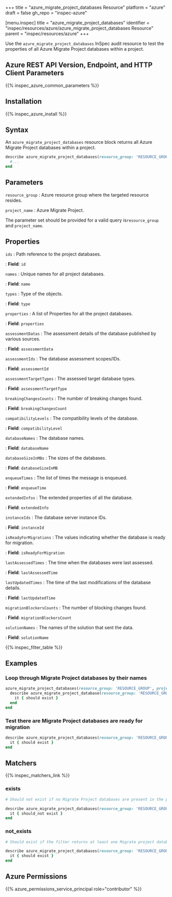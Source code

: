 +++
title = "azure_migrate_project_databases Resource"
platform = "azure"
draft = false
gh_repo = "inspec-azure"

[menu.inspec]
title = "azure_migrate_project_databases"
identifier = "inspec/resources/azure/azure_migrate_project_databases Resource"
parent = "inspec/resources/azure"
+++

Use the `azure_migrate_project_databases` InSpec audit resource to test the properties of all Azure Migrate Project databases within a project.

## Azure REST API Version, Endpoint, and HTTP Client Parameters

{{% inspec_azure_common_parameters %}}

## Installation

{{% inspec_azure_install %}}

## Syntax

An `azure_migrate_project_databases` resource block returns all Azure Migrate Project databases within a project.

```ruby
describe azure_migrate_project_databases(resource_group: 'RESOURCE_GROUP', project_name: 'PROJECT_NAME') do
  #...
end
```

## Parameters

`resource_group`
: Azure resource group where the targeted resource resides.

`project_name`
: Azure Migrate Project.

The parameter set should be provided for a valid query is`resource_group` and `project_name`.

## Properties

`ids`
: Path reference to the project databases.

: **Field**: `id`

`names`
: Unique names for all project databases.

: **Field**: `name`

`types`
: Type of the objects.

: **Field**: `type`

`properties`
: A list of Properties for all the project databases.

: **Field**: `properties`

`assessmentDatas`
: The assessment details of the database published by various sources.

: **Field**: `assessmentData`

`assessmentIds`
: The database assessment scopes/IDs.

: **Field**: `assessmentId`

`assessmentTargetTypes`
: The assessed target database types.

: **Field**: `assessmentTargetType`

`breakingChangesCounts`
: The number of breaking changes found.

: **Field**: `breakingChangesCount`

`compatibilityLevels`
: The compatibility levels of the database.

: **Field**: `compatibilityLevel`

`databaseNames`
: The database names.

: **Field**: `databaseName`

`databaseSizeInMBs`
: The sizes of the databases.

: **Field**: `databaseSizeInMB`

`enqueueTimes`
: The list of times the message is enqueued.

: **Field**: `enqueueTime`

`extendedInfos`
: The extended properties of all the database.

: **Field**: `extendedInfo`

`instanceIds`
: The database server instance IDs.

: **Field**: `instanceId`

`isReadyForMigrations`
: The values indicating whether the database is ready for migration.

: **Field**: `isReadyForMigration`

`lastAssessedTimes`
: The time when the databases were last assessed.

: **Field**: `lastAssessedTime`

`lastUpdatedTimes`
: The time of the last modifications of the database details.

: **Field**: `lastUpdatedTime`

`migrationBlockersCounts`
: The number of blocking changes found.

: **Field**: `migrationBlockersCount`

`solutionNames`
: The names of the solution that sent the data.

: **Field**: `solutionName`

{{% inspec_filter_table %}}

## Examples

### Loop through Migrate Project databases by their names

```ruby
azure_migrate_project_databases(resource_group: 'RESOURCE_GROUP', project_name: 'PROJECT_NAME').names.each do |name|
  describe azure_migrate_project_database(resource_group: 'RESOURCE_GROUP', project_name: 'PROJECT_NAME', name: 'NAME') do
    it { should exist }
  end
end
```

### Test there are Migrate Project databases are ready for migration

```ruby
describe azure_migrate_project_databases(resource_group: 'RESOURCE_GROUP', project_name: 'PROJECT_NAME').where{ isReadyForMigration.include?(true) } do
  it { should exist }
end
```

## Matchers

{{% inspec_matchers_link %}}

### exists

```ruby
# Should not exist if no Migrate Project databases are present in the project and the resource group.

describe azure_migrate_project_databases(resource_group: 'RESOURCE_GROUP', project_name: 'PROJECT_NAME') do
  it { should_not exist }
end
```

### not_exists

```ruby
# Should exist if the filter returns at least one Migrate project databases in the project and the resource group.

describe azure_migrate_project_databases(resource_group: 'RESOURCE_GROUP', project_name: 'PROJECT_NAME') do
  it { should exist }
end
```

## Azure Permissions

{{% azure_permissions_service_principal role="contributor" %}}

